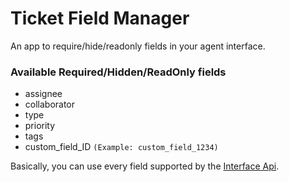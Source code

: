 # Ticket Field Manager
An app to require/hide/readonly fields in your agent interface.

### Available Required/Hidden/ReadOnly fields
* assignee
* collaborator
* type
* priority
* tags
* custom_field_ID  `(Example: custom_field_1234)`

Basically, you can use every field supported by the [Interface Api](http://goo.gl/XUrP5).
